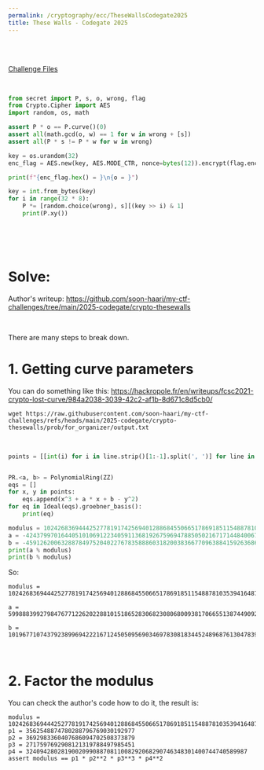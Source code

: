 ```yaml
---
permalink: /cryptography/ecc/TheseWallsCodegate2025
title: These Walls - Codegate 2025
---
```


<br>

<br>

[Challenge Files](https://github.com/Connor-McCartney/CTF_Files/tree/main/2025/codegate/These_Walls)


<br>

```python
from secret import P, s, o, wrong, flag
from Crypto.Cipher import AES
import random, os, math

assert P * o == P.curve()(0)
assert all(math.gcd(o, w) == 1 for w in wrong + [s])
assert all(P * s != P * w for w in wrong)

key = os.urandom(32)
enc_flag = AES.new(key, AES.MODE_CTR, nonce=bytes(12)).encrypt(flag.encode())

print(f"{enc_flag.hex() = }\n{o = }")

key = int.from_bytes(key)
for i in range(32 * 8):
	P *= [random.choice(wrong), s][(key >> i) & 1]
	print(P.xy())
```

<br>

<br>

<br>

# Solve:

Author's writeup: <https://github.com/soon-haari/my-ctf-challenges/tree/main/2025-codegate/crypto-thesewalls>

<br>

There are many steps to break down. 

# 1. Getting curve parameters

You can do something like this: <https://hackropole.fr/en/writeups/fcsc2021-crypto-lost-curve/984a2038-3039-42c2-af1b-8d671c8d5cb0/>

```
wget https://raw.githubusercontent.com/soon-haari/my-ctf-challenges/refs/heads/main/2025-codegate/crypto-thesewalls/prob/for_organizer/output.txt
```

<br>

```python
points = [[int(i) for i in line.strip()[1:-1].split(', ')] for line in open('output.txt').readlines()[2:]]


PR.<a, b> = PolynomialRing(ZZ)
eqs = []
for x, y in points:
    eqs.append(x^3 + a * x + b - y^2)
for eq in Ideal(eqs).groebner_basis():
    print(eq)

modulus = 102426836944425277819174256940128868455066517869185115488781035394164877927042198980921397582250905694209313963017944880679709788694772632564808279062807699845761214703586660326307989151472431126842544189892251409194318824261554131269698538462346988910692541060196190265045309883144365795763912362099350625483
a = -42437997016440510106912234059113681926759694788505021671714484006715784960406807326337661210536581463443414294141888675487947253004723175974512262085287744401565107056353588589043894055035481272184124372125833792185916608297835874449349134631410453080264719245505015377542883012707703282190702361267129303085 
b = -459126200632887849752040227678358886031820038366770963884159263686486524398810848612517185164748716420888346292004054958933940038260166360595786900336024132100453336182502034941923082615662562466591523855797071255915619970830634702916789796993677327554098916574862778060640867963470961569155246282541122528
print(a % modulus)
print(b % modulus)
```

So:

```
modulus = 102426836944425277819174256940128868455066517869185115488781035394164877927042198980921397582250905694209313963017944880679709788694772632564808279062807699845761214703586660326307989151472431126842544189892251409194318824261554131269698538462346988910692541060196190265045309883144365795763912362099350625483

a = 59988839927984767712262022881015186528306823080680093817066551387449092966635391654583736371714324230765899668876056205191762535690049456590296016977519955444196107647233071737264095096436949854658419817766417617008402215963718256820349403830936535830427821814691174887502426870436662513573210000832221322398

b = 101967710743792389969422216712450509569034697830818344524896876130478391402643388132308880397086156977788425616725940825720775848656512466204212492162471675713660761367404158291366066068856768564375952666036454337938403204290723496566781748665353311583138442143621327486984669015180894834194757115816809502955
```

<br>

# 2. Factor the modulus

You can check the author's code how to do it, the result is:

```
modulus = 102426836944425277819174256940128868455066517869185115488781035394164877927042198980921397582250905694209313963017944880679709788694772632564808279062807699845761214703586660326307989151472431126842544189892251409194318824261554131269698538462346988910692541060196190265045309883144365795763912362099350625483
p1 = 3562548874780288796769030192977
p2 = 3692983360407686094702508373879
p3 = 2717597692908121319788497985451
p4 = 324094280281900209908870811008292068290746348301400744740589987
assert modulus == p1 * p2**2 * p3**3 * p4**2
```

<br>

